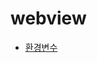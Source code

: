 # webview

* [환경변수](https://stackoverflow.com/questions/44250184/setting-environment-variables-in-flutter)
